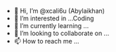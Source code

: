 - 👋 Hi, I’m @xcali6u (Abylaikhan)
- 👀 I’m interested in ...Coding
- 🌱 I’m currently learning ...
- 💞️ I’m looking to collaborate on ...
- 📫 How to reach me ...

<!---
xcali6ur/xcali6ur is a ✨ special ✨ repository because its `README.md` (this file) appears on your GitHub profile.
You can click the Preview link to take a look at your changes.
--->
